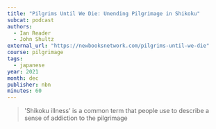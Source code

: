 ```yaml
---
title: "Pilgrims Until We Die: Unending Pilgrimage in Shikoku"
subcat: podcast
authors:
  - Ian Reader
  - John Shultz
external_url: "https://newbooksnetwork.com/pilgrims-until-we-die"
course: pilgrimage
tags:
  - japanese
year: 2021
month: dec
publisher: nbn
minutes: 60
---
```


> 'Shikoku illness' is a common term that people use to describe a sense of addiction to the pilgrimage

